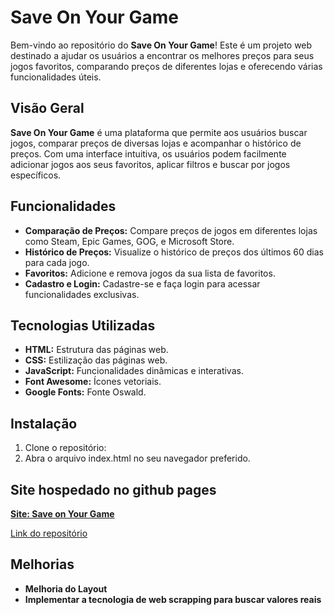 # Save On Your Game

Bem-vindo ao repositório do **Save On Your Game**! Este é um projeto web destinado a ajudar os usuários a encontrar os melhores preços para seus jogos favoritos, comparando preços de diferentes lojas e oferecendo várias funcionalidades úteis.

## Visão Geral

**Save On Your Game** é uma plataforma que permite aos usuários buscar jogos, comparar preços de diversas lojas e acompanhar o histórico de preços. Com uma interface intuitiva, os usuários podem facilmente adicionar jogos aos seus favoritos, aplicar filtros e buscar por jogos específicos.

## Funcionalidades

- **Comparação de Preços:** Compare preços de jogos em diferentes lojas como Steam, Epic Games, GOG, e Microsoft Store.
- **Histórico de Preços:** Visualize o histórico de preços dos últimos 60 dias para cada jogo.
- **Favoritos:** Adicione e remova jogos da sua lista de favoritos.
- **Cadastro e Login:** Cadastre-se e faça login para acessar funcionalidades exclusivas.

## Tecnologias Utilizadas

- **HTML:** Estrutura das páginas web.
- **CSS:** Estilização das páginas web.
- **JavaScript:** Funcionalidades dinâmicas e interativas.
- **Font Awesome:** Ícones vetoriais.
- **Google Fonts:** Fonte Oswald.

## Instalação

1. Clone o repositório:
2. Abra o arquivo index.html no seu navegador preferido.

## Site hospedado no github pages

**[Site: Save on Your Game](https://felipem-f.github.io/modelo_landing_page.github.io/)**

[Link do repositório](https://github.com/FelipeM-F/modelo_landing_page.github.io) 

## Melhorias

- **Melhoria do Layout**
- **Implementar a tecnologia de web scrapping para buscar valores reais**
